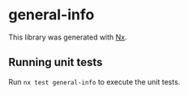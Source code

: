 # general-info

This library was generated with [Nx](https://nx.dev).

## Running unit tests

Run `nx test general-info` to execute the unit tests.
